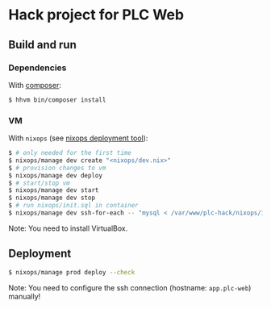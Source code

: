 # Hack project for PLC Web

## Build and run

### Dependencies

With [composer](https://getcomposer.org/):
```sh
$ hhvm bin/composer install
```

### VM

With `nixops` (see [nixops deployment tool](https://nixos.org/nixops/)):
```sh
$ # only needed for the first time
$ nixops/manage dev create "<nixops/dev.nix>"
$ # provision changes to vm
$ nixops/manage dev deploy
$ # start/stop vm
$ nixops/manage dev start
$ nixops/manage dev stop
$ # run nixops/init.sql in container
$ nixops/manage dev ssh-for-each -- "mysql < /var/www/plc-hack/nixops/init.sql"
```

Note: You need to install VirtualBox.

## Deployment

```sh
$ nixops/manage prod deploy --check
```

Note: You need to configure the ssh connection (hostname: `app.plc-web`) manually!
